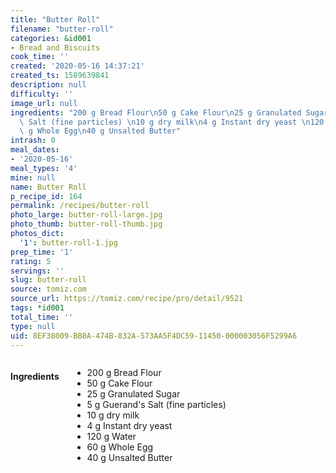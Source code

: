 ```yaml
---
title: "Butter Roll"
filename: "butter-roll"
categories: &id001
- Bread and Biscuits
cook_time: ''
created: '2020-05-16 14:37:21'
created_ts: 1589639841
description: null
difficulty: ''
image_url: null
ingredients: "200 g Bread Flour\n50 g Cake Flour\n25 g Granulated Sugar\n5 g Guerand's\
  \ Salt (fine particles) \n10 g dry milk\n4 g Instant dry yeast \n120 g Water\n60\
  \ g Whole Egg\n40 g Unsalted Butter"
intrash: 0
meal_dates:
- '2020-05-16'
meal_types: '4'
mine: null
name: Butter Roll
p_recipe_id: 164
permalink: /recipes/butter-roll
photo_large: butter-roll-large.jpg
photo_thumb: butter-roll-thumb.jpg
photos_dict:
  '1': butter-roll-1.jpg
prep_time: '1'
rating: 5
servings: ''
slug: butter-roll
source: tomiz.com
source_url: https://tomiz.com/recipe/pro/detail/9521
tags: *id001
total_time: ''
type: null
uid: 8EF38009-BB8A-474B-832A-573AA5F4DC59-11450-000003056F5299A6
---
```

<div class="large-8 medium-7 columns" id="writeup">	</div><!-- #writeup -->
</div><!-- #row-one -->
<div class="row" id="row-two">	<div class="medium-4 small-5 columns" id="ingredients"><h4>Ingredients</h4><div class="box box-ingredients content"><ul>
<li>200 g Bread Flour</li>
<li>50 g Cake Flour</li>
<li>25 g Granulated Sugar</li>
<li>5 g Guerand's Salt (fine particles)</li>
<li>10 g dry milk</li>
<li>4 g Instant dry yeast</li>
<li>120 g Water</li>
<li>60 g Whole Egg</li>
<li>40 g Unsalted Butter</li>
</ul>
</div>	</div>	<div class="medium-6 small-7 columns" id="directions">	</div>
